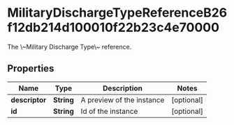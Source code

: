 

# MilitaryDischargeTypeReferenceB26f12db214d100010f22b23c4e70000

The \\~Military Discharge Type\\~ reference.

## Properties

| Name | Type | Description | Notes |
|------------ | ------------- | ------------- | -------------|
|**descriptor** | **String** | A preview of the instance |  [optional] |
|**id** | **String** | Id of the instance |  [optional] |



